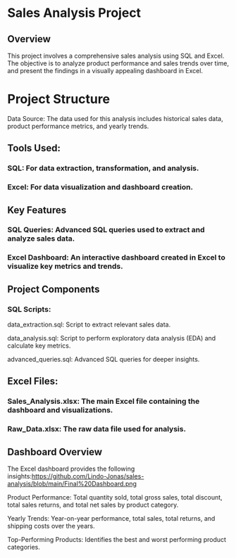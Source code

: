 # Sales Analysis Project
## Overview
This project involves a comprehensive sales analysis using SQL and Excel. The objective is to analyze product performance and sales trends over time, and present the findings in a visually appealing dashboard in Excel.

# Project Structure
Data Source: The data used for this analysis includes historical sales data, product performance metrics, and yearly trends.

## Tools Used:

### SQL: For data extraction, transformation, and analysis.

### Excel: For data visualization and dashboard creation.

## Key Features
### SQL Queries: Advanced SQL queries used to extract and analyze sales data.

### Excel Dashboard: An interactive dashboard created in Excel to visualize key metrics and trends.

## Project Components
### SQL Scripts:
data_extraction.sql: Script to extract relevant sales data.

data_analysis.sql: Script to perform exploratory data analysis (EDA) and calculate key metrics.

advanced_queries.sql: Advanced SQL queries for deeper insights.

## Excel Files:

### Sales_Analysis.xlsx: The main Excel file containing the dashboard and visualizations.

### Raw_Data.xlsx: The raw data file used for analysis.

## Dashboard Overview
The Excel dashboard provides the following insights:https://github.com/Lindo-Jonas/sales-analysis/blob/main/Final%20Dashboard.png

Product Performance: Total quantity sold, total gross sales, total discount, total sales returns, and total net sales by product category.

Yearly Trends: Year-on-year performance, total sales, total returns, and shipping costs over the years.

Top-Performing Products: Identifies the best and worst performing product categories.
